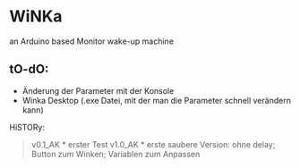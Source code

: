 WiNKa
=====

an Arduino based Monitor wake-up machine


## tO-dO:

* Änderung der Parameter mit der Konsole
* Winka Desktop  (.exe Datei, mit der man die Parameter schnell verändern kann)


HiSTORy:

> v0.1_AK  * erster Test
> v1.0_AK  * erste saubere Version: ohne delay; Button zum Winken; Variablen zum Anpassen